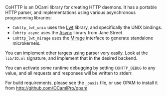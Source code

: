 CoHTTP is an OCaml library for creating HTTP daemons.  It has a portable
HTTP parser, and implementations using various asynchronous programming
libraries:

* `Cohttp_lwt_unix` uses the [Lwt](http://ocsigen.org/lwt) library, and
specifically the UNIX bindings.
* `Cohttp_async` uses the [Async](https://bitbucket.org/yminsky/ocaml-core/wiki/DummiesGuideToAsync)
library from Jane Street.
* `Cohttp_lwt_mirage` uses the [Mirage](http://www.openmirage.org) interface
to generate standalone microkernels.

You can implement other targets using parser very easily.  Look at the
`lib/IO.ml` signature, and implement that in the desired backend.

You can activate some runtime debugging by setting `COHTTP_DEBUG` to any
value, and all requests and responses will be written to stderr.

For build requirements, please see the `_oasis` file, or use OPAM to install
it from http://github.com/OCamlPro/opam

